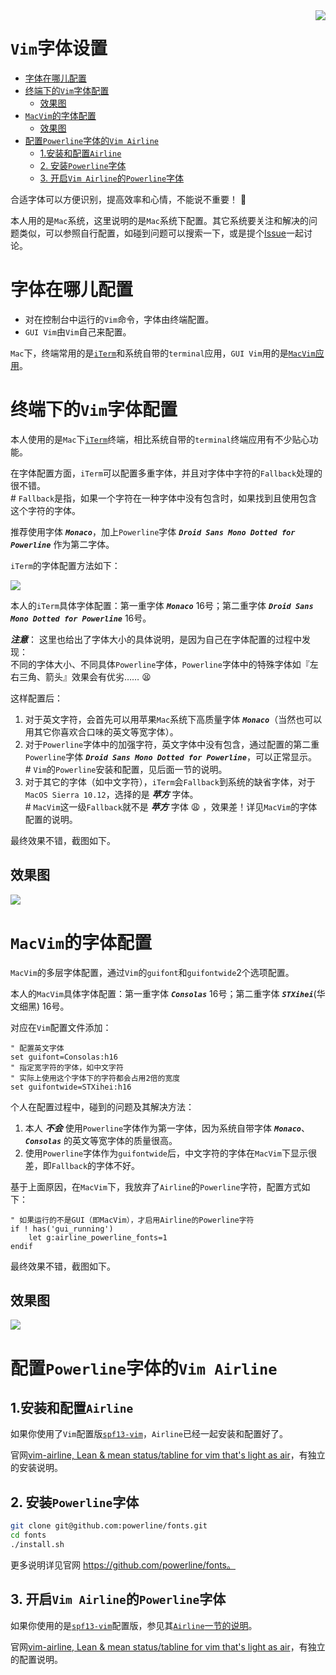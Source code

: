 <img src="fonts.jpg" align="right" >

# `Vim`字体设置

<!-- START doctoc generated TOC please keep comment here to allow auto update -->
<!-- DON'T EDIT THIS SECTION, INSTEAD RE-RUN doctoc TO UPDATE -->


- [字体在哪儿配置](#%E5%AD%97%E4%BD%93%E5%9C%A8%E5%93%AA%E5%84%BF%E9%85%8D%E7%BD%AE)
- [终端下的`Vim`字体配置](#%E7%BB%88%E7%AB%AF%E4%B8%8B%E7%9A%84vim%E5%AD%97%E4%BD%93%E9%85%8D%E7%BD%AE)
    - [效果图](#%E6%95%88%E6%9E%9C%E5%9B%BE)
- [`MacVim`的字体配置](#macvim%E7%9A%84%E5%AD%97%E4%BD%93%E9%85%8D%E7%BD%AE)
    - [效果图](#%E6%95%88%E6%9E%9C%E5%9B%BE-1)
- [配置`Powerline`字体的`Vim Airline`](#%E9%85%8D%E7%BD%AEpowerline%E5%AD%97%E4%BD%93%E7%9A%84vim-airline)
    - [1.安装和配置`Airline`](#1%E5%AE%89%E8%A3%85%E5%92%8C%E9%85%8D%E7%BD%AEairline)
    - [2. 安装`Powerline`字体](#2-%E5%AE%89%E8%A3%85powerline%E5%AD%97%E4%BD%93)
    - [3. 开启`Vim Airline`的`Powerline`字体](#3-%E5%BC%80%E5%90%AFvim-airline%E7%9A%84powerline%E5%AD%97%E4%BD%93)

<!-- END doctoc generated TOC please keep comment here to allow auto update -->

合适字体可以方便识别，提高效率和心情，不能说不重要！ :kiss:

本人用的是`Mac`系统，这里说明的是`Mac`系统下配置。其它系统要关注和解决的问题类似，可以参照自行配置，如碰到问题可以搜索一下，或是提个[Issue](https://github.com/oldratlee/vim-pratice/issues)一起讨论。

# 字体在哪儿配置

- 对在控制台中运行的`Vim`命令，字体由终端配置。
- `GUI Vim`由`Vim`自己来配置。

`Mac`下，终端常用的是[`iTerm`](https://www.iterm2.com/)和系统自带的`terminal`应用，`GUI Vim`用的是[`MacVim`应用](https://github.com/macvim-dev/macvim)。

# 终端下的`Vim`字体配置

本人使用的是`Mac`下[`iTerm`](https://www.iterm2.com/)终端，相比系统自带的`terminal`终端应用有不少贴心功能。

在字体配置方面，`iTerm`可以配置多重字体，并且对字体中字符的`Fallback`处理的很不错。  
\# `Fallback`是指，如果一个字符在一种字体中没有包含时，如果找到且使用包含这个字符的字体。

推荐使用字体 **_`Monaco`_**，加上`Powerline`字体 **_`Droid Sans Mono Dotted for Powerline`_** 作为第二字体。

`iTerm`的字体配置方法如下：

![](iterm-font-settings.png)

本人的`iTerm`具体字体配置：第一重字体 **_`Monaco`_** 16号；第二重字体 **_`Droid Sans Mono Dotted for Powerline`_** 16号。

**_注意_**： 这里也给出了字体大小的具体说明，是因为自己在字体配置的过程中发现：  
不同的字体大小、不同具体`Powerline`字体，`Powerline`字体中的特殊字体如『左右三角、箭头』效果会有优劣…… :tired_face:

这样配置后：

1. 对于英文字符，会首先可以用苹果`Mac`系统下高质量字体  **_`Monaco`_**（当然也可以用其它你喜欢合口味的英文等宽字体）。
1. 对于`Powerline`字体中的加强字符，英文字体中没有包含，通过配置的第二重`Powerline`字体 **_`Droid Sans Mono Dotted for Powerline`_**，可以正常显示。  
    \# `Vim`的`Powerline`安装和配置，见后面一节的说明。
1. 对于其它的字体（如中文字符），`iTerm`会`Fallback`到系统的缺省字体，对于`MacOS Sierra 10.12`，选择的是 **_苹方_** 字体。  
    \# `MacVim`这一级`Fallback`就不是 **_苹方_** 字体 :weary: ，效果差！详见`MacVim`的字体配置的说明。

最终效果不错，截图如下。

## 效果图

![](vim-screenshot.png)

# `MacVim`的字体配置

`MacVim`的多层字体配置，通过`Vim`的`guifont`和`guifontwide`2个选项配置。

本人的`MacVim`具体字体配置：第一重字体 **_`Consolas`_** 16号；第二重字体 **_`STXihei`_**(华文细黑) 16号。

对应在`Vim`配置文件添加：

```vim
" 配置英文字体
set guifont=Consolas:h16
" 指定宽字符的字体，如中文字符
" 实际上使用这个字体下的字符都会占用2倍的宽度
set guifontwide=STXihei:h16
```

个人在配置过程中，碰到的问题及其解决方法：

1. 本人 **_不会_** 使用`Powerline`字体作为第一字体，因为系统自带字体 **_`Monaco`_**、**_`Consolas`_** 的英文等宽字体的质量很高。
1. 使用`Powerline`字体作为`guifontwide`后，中文字符的字体在`MacVim`下显示很差，即`Fallback`的字体不好。

基于上面原因，在`MacVim`下，我放弃了`Airline`的`Powerline`字符，配置方式如下：

```vim
" 如果运行的不是GUI（即MacVim），才启用Airline的Powerline字符
if ! has('gui_running')
    let g:airline_powerline_fonts=1
endif
```

最终效果不错，截图如下。

## 效果图

![](macvim-screenshot.png)

# 配置`Powerline`字体的`Vim Airline`

## 1.安装和配置`Airline`

如果你使用了`Vim`配置版[`spf13-vim`](https://github.com/spf13/spf13-vim)，`Airline`已经一起安装和配置好了。

官网[vim-airline, Lean & mean status/tabline for vim that's light as air](https://github.com/vim-airline/vim-airline)，有独立的安装说明。

## 2. 安装`Powerline`字体

```bash
git clone git@github.com:powerline/fonts.git
cd fonts
./install.sh
```

更多说明详见官网 https://github.com/powerline/fonts。

## 3. 开启`Vim Airline`的`Powerline`字体

如果你使用的是[`spf13-vim`](https://github.com/spf13/spf13-vim)配置版，参见其[`Airline`一节的说明](https://github.com/spf13/spf13-vim#airline)。

官网[vim-airline, Lean & mean status/tabline for vim that's light as air](https://github.com/vim-airline/vim-airline)，有独立的配置说明。

